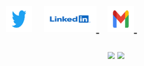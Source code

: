 <h1 align="center>Heyy there😉👋🏽</h1>

<p align='center'>
My name’s Tolulope Adams and I’m a Software Engineer and Data Analyst. I work with Java, Kotlin, Javascript, Python, and a few other languages and frameworks. I’ve always been passionate about tech, finance, and …. I believe that tech creates more problems just as it proffers solutions to problems. I’ve created a couple of apps designed to --------.
I’m always looking for new challenges and I’d love to contribute to open-source projects.
</p>

<p align='center'>Feel free to surf through my repo and send a DM via my socials for collaborations</p>

<p align='center'>
  
<a href="https://twitter.com/thec0dec8ter" target="_blank">
  <img src="https://github.com/thec0dec8ter/thec0dec8ter/blob/main/twitter.svg" style="width:60px; height:60px" />
</a>&nbsp;&nbsp;
  
<a href="https://www.linkedin.com/in/tolulope-adams/" target="_blank">
  <img src="https://github.com/thec0dec8ter/thec0dec8ter/blob/main/linkedIn.svg" style="width:120px; height:60px" />
</a>&nbsp;&nbsp;
  
<a href="mailto:tolulopeadams7000@gmail.com" target="_blank">
  <img src="https://github.com/thec0dec8ter/thec0dec8ter/blob/main/gmail.svg" style="width:60px; height:60px" />
</a>&nbsp;&nbsp;

<p align = "center">
  <img src = "https://github-readme-stats.vercel.app/api?username=thec0dec8ter&show_icons=true&title_color=47ff78&text_color=efefed&icon_color=47ff78&bg_color=0b0b0c&line_height=27">
    
  <img src = "https://github-readme-stats.vercel.app/api/top-langs/?username=thec0dec8ter&title_color=47ff78&text_color=efefed&icon_color=47ff78&bg_color=0b0b0c&line_height=27">
</p>
